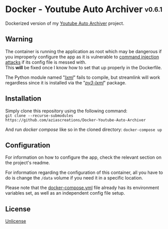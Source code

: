 # Docker - Youtube Auto Archiver <sub><sup>v0.6.1</sup></sub>

Dockerized version of my [Youtube Auto Archiver](https://github.com/aziascreations/Youtube-Auto-Archiver) project.

## Warning

The container is running the application as root which may be dangerous if you improperly configure the app as it is vulnerable to 
[command injection attacks](https://owasp.org/www-community/attacks/Command_Injection) if its config file is messed with.<br>
This **will** be fixed once I know how to set that up properly in the Dockerfile.

The Python module named "*[lxml](https://lxml.de/)*" fails to compile, but streamlink will work regardless since it is installed via the
"*[py3-lxml](https://pkgs.alpinelinux.org/packages?name=py3-lxml)*" package.

## Installation

Simply clone this repository using the following command:<br>
`git clone --recurse-submodules https://github.com/aziascreations/Docker-Youtube-Auto-Archiver`

And run *docker compose* like so in the cloned directory:
`docker-compose up`

## Configuration

For information on how to configure the app, check the relevant section on the project's readme.

For information regarding the configuration of this container, all you have to do is change the `/data` volume if you need it in a specific location.

Please note that the [docker-compose.yml](docker-compose.yml) file already has its environment variables set, as well as an independent config file setup.

## License

[Unlicense](LICENSE)
